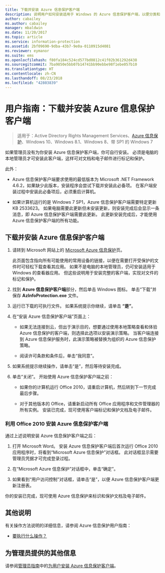 ```yaml
---
title: 下载并安装 Azure 信息保护客户端
description: 说明用户如何安装适用于 Windows 的 Azure 信息保护客户端，以便分类和保护文档和电子邮件。
author: cabailey
ms.author: cabailey
manager: mbaldwin
ms.date: 11/20/2017
ms.topic: article
ms.service: information-protection
ms.assetid: 2bf09690-9dba-43b7-9e0a-0110915d4081
ms.reviewer: eymanor
ms.suite: ems
ms.openlocfilehash: f80fa184c524cd577bd0812c41f02b361292d438
ms.sourcegitcommit: 7ba9850e5bb07b14741bb90ebbe98f1ebe057b10
ms.translationtype: HT
ms.contentlocale: zh-CN
ms.lasthandoff: 08/23/2018
ms.locfileid: "42803839"
---
```

# <a name="user-guide-download-and-install-the-azure-information-protection-client"></a>用户指南：下载并安装 Azure 信息保护客户端

>适用于：Active Directory Rights Management Services、[Azure 信息保护](https://azure.microsoft.com/pricing/details/information-protection)、Windows 10、Windows 8.1、Windows 8、带 SP1 的 Windows 7

如果管理员没有为你安装 Azure 信息保护客户端，你可自行安装。 必须是电脑的本地管理员才可安装此客户端，这样可对文档和电子邮件进行标记和保护。

此外：

- Azure 信息保护客户端要求使用的最低版本为 Microsoft .NET Framework 4.6.2，如果缺少此版本，安装程序会尝试下载并安装此必备项。 在客户端安装过程中安装此必备项后，必须重启计算机。

- 如果计算机运行的是 Windows 7 SP1，Azure 信息保护客户端需要特定更新 KB 2533623。 如果电脑需要此更新但未安装更新，则安装完成后会显示一条消息，即 Azure 信息保护客户端需要此更新。 此更新安装完成后，才能使用 Azure 信息保护客户端的所有功能。 

## <a name="to-download-and-install-the-azure-information-protection-client"></a>下载并安装 Azure 信息保护客户端    

1.  请转到 Microsoft 网站上的 [Microsoft Azure 信息保护](https://go.microsoft.com/fwlink/?LinkId=303970)页。

    此页面包含指向所有可能使用的常用设备的链接，以便在需要打开受保护的文件时可轻松下载查看其应用。 如果不是电脑的本地管理员，仍可安装适用于 Windows 的查看器应用。 但这些说明用于安装完整的客户端，实现对文件的标记和保护。 

2. 找到 **Azure 信息保护客户端**部分，然后单击 Windows 图标。 单击“下载”并保存 **AzInfoProtection.exe** 文件。     

3. 运行已下载的可执行文件。 如果系统提示你继续，请单击 **“是”**。    

4. 在“安装 Azure 信息保护客户端”页面上：     
    - 如果无法连接到云，但出于演示目的，想要通过使用本地策略查看和体验 Azure 信息保护的客户端，则选择此选项以安装演示策略。 当客户端连接到 Azure 信息保护服务时，此演示策略被替换为组织的 Azure 信息保护策略。    

    - 阅读许可条款和条件后，单击“我同意”。    

5. 如果系统提示继续操作，请单击“是”，然后等待安装完成。    

6. 单击“关闭”。 开始使用 Azure 信息保护客户端之前：    

    - 如果你的计算机运行 Office 2010，请重启计算机，然后转到下一节完成最后步骤。    
        
    - 对于其他版本的 Office，请重新启动所有 Office 应用程序和文件管理器的所有实例。 安装已完成，现可使用客户端标记和保护文档及电子邮件。    

### <a name="installing-the-azure-information-protection-client-with-office-2010"></a>利用 Office 2010 安装 Azure 信息保护客户端    
通过上述说明安装 Azure 信息保护客户端之后：    

1. 打开 Microsoft Word。 安装 Azure 信息保护客户端后首次运行 Office 2010 应用程序时，将看到“Microsoft Azure 信息保护”对话框。 此对话框显示需要管理员凭据才可完成登录过程。

2. 在“Microsoft Azure 信息保护”对话框中，单击“确定”。

3. 如果看到“用户访问控制”对话框，请单击“是”，以便 Azure 信息保护客户端更新注册表。

你的安装已完成，现可使用 Azure 信息保护来标识和保护文档及电子邮件。

## <a name="other-instructions"></a>其他说明    
有关操作方法说明的详细信息，请参阅 Azure 信息保护用户指南：

- [要执行什么操作？](client-user-guide.md#what-do-you-want-to-do)

## <a name="additional-information-for-administrators"></a>为管理员提供的其他信息    
请参阅[管理员指南](client-admin-guide.md)中的[为用户安装 Azure 信息保护客户端](client-admin-guide-install.md)。
 
  
